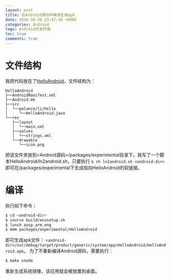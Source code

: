 ```yaml
---
layout: post
title: 在Android源码中编译生成apk
date: 2016-10-20 23:47:10 +0800
categories: Android
tags: Android开发环境
toc: true
comments: true
---
```

# 文件结构
我把代码放在了[HelloAndroid](https://github.com/palanceli/blog/tree/master/source/_drafts/2016/1020HelloAndroid/HelloAndroid)，文件结构为：
```
HelloAndroid
├──AndroidManifest.xml
├──Android.mk
├──src
│  └──palance/li/hello
│     └──HelloAndroid.java
└──res
   ├──layout
   │  └──main.xml
   ├──values
   │  └──strings.xml
   └──drawable
      └──icon.png
```
<!-- more -->
把该文件夹放到<Android源码>/packages/experimental目录下，我写了一个脚本HelloAndroid/ln2android.sh，只要执行
`$ sh ln2android.sh <android-dir>`
即可在<android-dir>/packages/experimental下生成指向HelloAndroid的软链接。
# 编译
执行如下命令：
``` bash
$ cd <android-dir>
$ source build/envsetup.sh
$ lunch aosp_arm_eng
$ mmm packages/experimental/HelloAndroid
```
即可生成apk文件：
`<android-dir>/out/debug/target/product/generic/system/app/HelloAndroid/HelloAndroid.apk`。
为了不重新编译Android源码，需要执行：
``` bash
$ make snode
```
重新生成系统镜像，该应用就会被放置到桌面。